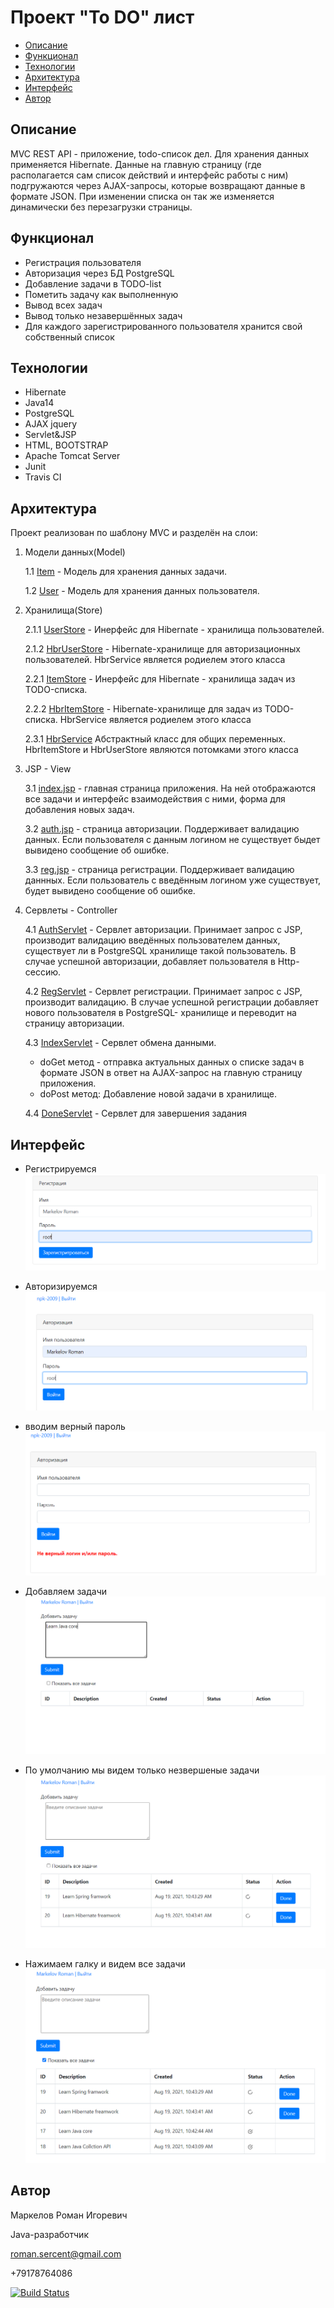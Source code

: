 
# Проект "To DO" лист

* [Описание](#описание)
* [Функционал](#функционал)
* [Технологии](#технологии)
* [Архитектура](#архитектура)
* [Интерфейс](#интерфейс)
* [Автор](#автор)

## Описание
MVC REST API - приложение, todo-список дел.
Для хранения данных применяется Hibernate. Данные на главную страницу
(где располагается сам список действий и интерфейс работы с ним) 
подгружаются через AJAX-запросы, которые возвращают данные в формате JSON. 
При изменении списка он так же изменяется динамически без перезагрузки страницы.

## Функционал
* Регистрация пользователя
* Авторизация через БД PostgreSQL
* Добавление задачи в TODO-list
* Пометить задачу как выполненную
* Вывод всех задач
* Вывод только незавершённых задач
* Для каждого зарегистрированного пользователя хранится свой собственный список
 
## Технологии
* Hibernate
* Java14
* PostgreSQL
* AJAX jquery
* Servlet&JSP
* HTML, BOOTSTRAP
* Apache Tomcat Server
* Junit
* Travis CI

## Архитектура
Проект реализован по шаблону MVC и разделён на слои:


1. Модели данных(Model)
   
   1.1 [Item](src/main/java/model/Item.java) -
    Модель для хранения данных задачи.
   
   1.2 [User](src/main/java/model/User.java) -
    Модель для хранения данных пользователя. 

2. Хранилища(Store)
   
   2.1.1 [UserStore](src/main/java/store/UserStore.java) -
   Инерфейс для Hibernate - хранилища пользователей. 
    
   2.1.2 [HbrUserStore](src/main/java/store/HbrUserStore.java) -
   Hibernate-хранилище для авторизационных пользователей. 
   HbrService является родиелем этого класса
   
   2.2.1 [ItemStore](src/main/java/store/ItemStore.java) -
   Инерфейс для Hibernate - хранилища задач из TODO-списка.    

   2.2.2 [HbrItemStore](src/main/java/store/HbrItemStore.java) -
   Hibernate-хранилище для задач из TODO-списка.
   HbrService является родиелем этого класса
   
   2.3.1 [HbrService](src/main/java/store/HbrService.java)
   Абстрактный класс для общих переменных. HbrItemStore и HbrUserStore
   являются потомками этого класса 
   
3. JSP - View

   3.1 [index.jsp](src/main/webapp/index.jsp) - главная страница приложения.
   На ней отображаются все задачи и интерфейс взаимодействия с ними, форма для
   добавления новых задач.
   
   3.2 [auth.jsp](src/main/webapp/login.jsp) - страница авторизации. Поддерживает валидацию данных.
   Если пользователя с данным логином не существует быдет вывидено сообщение об ошибке.
   
   3.3 [reg.jsp](src/main/webapp/reg.jsp) - страница регистрации. Поддерживает валидацию даннных.
   Если пользователь с введённым логином уже существует, будет вывидено сообщение об ошибке.

4. Сервлеты - Controller

   4.1 [AuthServlet](src/main/java/servlet/LoginServlet.java) -
   Сервлет авторизации. Принимает запрос с JSP, производит валидацию введённых
   пользователем данных, существует ли в PostgreSQL хранилище такой пользователь. В случае успешной авторизации, добавляет
   пользователя в Http-сессию.

   4.2 [RegServlet](src/main/java/servlet/RegServlet.java) -
   Сервлет регистрации. Принимает запрос с JSP, производит валидацию. В случае успешной
   регистрации добавляет нового пользователя в PostgreSQL- хранилище и переводит на страницу авторизации.

   4.3 [IndexServlet](src/main/java/servlet/IndexServlet.java) -
   Сервлет обмена данными.
   * doGet метод - отправка актуальных данных о списке задач в формате JSON
   в ответ на AJAX-запрос на главную страницу приложения.
   * doPost метод:
   Добавление новой задачи в хранилище.

   4.4 [DoneServlet](src/main/java/servlet/DoneServlet.java) -
   Сервлет для завершения задания
   
   

## Интерфейс

* Регистрируемся
  ![ScreenShot](img/reg.PNG)

* Авторизируемся 
  ![ScreenShot](img/login.PNG)

* вводим верный пароль
  ![ScreenShot](img/wrongPass.PNG)

* Добавляем задачи
  ![ScreenShot](img/AddTasks.PNG)

* По умолчанию мы видем только незвершеные задачи
  ![ScreenShot](img/tasks.PNG)

* Нажимаем галку и видем все задачи
  ![ScreenShot](img/AllTasks.PNG)
  
## Автор

Маркелов Роман Игоревич

Java-разработчик

roman.sercent@gmail.com

+79178764086

[![Build Status](https://travis-ci.com/RamonOga/job4j_ToDo.svg?branch=master)](https://travis-ci.com/RamonOga/job4j_ToDo)